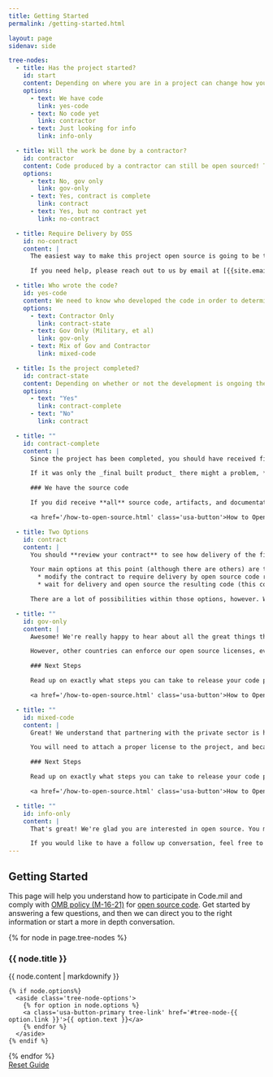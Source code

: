```yaml
---
title: Getting Started
permalink: /getting-started.html

layout: page
sidenav: side

tree-nodes:
  - title: Has the project started?
    id: start
    content: Depending on where you are in a project can change how you participate in the open source pilot. Let's start with **whether or not there is any code written yet**. This does not exclude your project in any way, it's just a starting point!
    options:
      - text: We have code
        link: yes-code
      - text: No code yet
        link: contractor
      - text: Just looking for info
        link: info-only

  - title: Will the work be done by a contractor?
    id: contractor
    content: Code produced by a contractor can still be open sourced! The easiest way to do this is to work language into the contract to require open sourcing the code as the delivery method.
    options:
      - text: No, gov only
        link: gov-only
      - text: Yes, contract is complete
        link: contract
      - text: Yes, but no contract yet
        link: no-contract

  - title: Require Delivery by OSS
    id: no-contract
    content: |
      The easiest way to make this project open source is going to be to include language in the contract requiring delivery of the source code as an open source repository. We have some sample language that we can provide to start down that path!

      If you need help, please reach out to us by email at [{{site.email}}](mailto:{{site.email}}) so that we can start the conversation.

  - title: Who wrote the code?
    id: yes-code
    content: We need to know who developed the code in order to determine how it can be open sourced. Regardless of what the case was, the code may be able to be open sourced! The question comes down to who holds the copyright.
    options:
      - text: Contractor Only
        link: contract-state
      - text: Gov Only (Military, et al)
        link: gov-only
      - text: Mix of Gov and Contractor
        link: mixed-code

  - title: Is the project completed?
    id: contract-state
    content: Depending on whether or not the development is ongoing the answer might be different for how to open source this code. Primarily this question is asking **if you have received delivery** of the final product - and what form that delivery was in.
    options:
      - text: "Yes"
        link: contract-complete
      - text: "No"
        link: contract

  - title: ""
    id: contract-complete
    content: |
      Since the project has been completed, you should have received final delivery. What's key now is how that delivery was made: did you receive all of the source code, including any testing resources, build artifacts, documentation, etc? Or did you only receive a final built product?

      If it was only the _final built product_ there might a problem, **you should review your contract** and ensure that you weren't supposed to receive the full source code. If you were, it looks like it's time to get the lawyers involved.

      ### We have the source code

      If you did receive **all** source code, artifacts, and documentation then we should be able to help you open source that. We suggest that you **send us an email at [{{site.email}}](mailto:{{site.email}})** to start the process. What we'll need to determine is who holds the copyright. Typically this is the contractor (yes, even if they delivered the code to the government), and they would need to attach the open source license.

      <a href='/how-to-open-source.html' class='usa-button'>How to Open Source</a>

  - title: Two Options
    id: contract
    content: |
      You should **review your contract** to see how delivery of the final product is expected. What we'd like to see is that delivery will be of all source code, devlopment operations and testing code and artifacts, build code and artifacts, etc. If the contractor is only expected to deliver a working product then you might not get access to the code at all.

      Your main options at this point (although there are others) are to:
        * modify the contract to require delivery by open source code repository; or
        * wait for delivery and open source the resulting code (this could be tricky).

      There are a lot of possibilities within those options, however. We encourage you to read our [frequently asked questions](/frequently-asked-questions.html) and then reach out to us by email at [{{site.email}}](mailto:{{site.email}}) to continue the conversation.

  - title: ""
    id: gov-only
    content: |
      Awesome! We're really happy to hear about all the great things that the DoD is doing on a regular basis. You may not be aware, but just about any code produced by a federal employee is in the public domain, meaning any US citizen has a right to access the code and use it - even if it's not open sourced (with certain security exceptions). This impacts your open source efforts because it means that you cannot restrict any usage rights to any US citizen.

      However, other countries can enforce our open source licenses, even for code in the public domain. Additionally, it can be good guidance for public contributors to identify what open source license and contribution policy govern a project. The Code.mil team recommends attaching an open source license along with an "intent" document that clearly indicates how the government intends the code to be released, even if in the United States the law says it is public domain.

      ### Next Steps

      Read up on exactly what steps you can take to release your code project as open source software...

      <a href='/how-to-open-source.html' class='usa-button'>How to Open Source</a>

  - title: ""
    id: mixed-code
    content: |
      Great! We understand that partnering with the private sector is how most project development happens in the DoD. You should still be able to open source the resulting code for the project! The key is to **identify any pieces of the code that are proprietary to the contractor**. If there are such pieces then you may need to segment those and assign a separate license to it. That said, you should be able to follow the Code.mil guideline for open sourcing the code!

      You will need to attach a proper license to the project, and because it was developed in part by the US Federal Government you will need to specify the "intent" of the licensing. This is required because just about any code produced by a federal employee is in the _public domain_, meaning any US citizen has a right to access the code and use it - even if it's not open sourced (with certain security exceptions). This impacts your open source efforts because it means that you cannot restrict any usage rights to any US citizen. However, other countries can enforce our open source licenses, even for code in the public domain. Additionally, it can be good guidance for public contributors to identify what open source license and contribution policy govern a project.

      ### Next Steps

      Read up on exactly what steps you can take to release your code project as open source software...

      <a href='/how-to-open-source.html' class='usa-button'>How to Open Source</a>

  - title: ""
    id: info-only
    content: |
      That's great! We're glad you are interested in open source. You may want to start by reading our [Why Open Source](/why-open-source.html) page and some of the [Frequently Asked Questions](/frequently-asked-questions.html). You can also explore information on the OMB policy itself over on the [Code.gov](https://code.gov) website.

      If you would like to have a follow up conversation, feel free to reach out to us at [{{site.email}}](mailto:{{site.email}})
---
```


## Getting Started

This page will help you understand how to participate in Code.mil and comply with [OMB policy (M-16-21)](https://code.gov/#/policy-guide/docs/overview/introduction) for [open source code](https://code.gov/#/policy-guide/policy/open-source). Get started by answering a few questions, and then we can direct you to the right information or start a more in depth conversation.

<section class='decision-tree'>
  {% for node in page.tree-nodes %}
  <article class='tree-node' id='tree-node-{{node.id}}'>
    <h3>{{ node.title }}</h3>
    <p>{{ node.content | markdownify }}</p>

    {% if node.options%}
      <aside class='tree-node-options'>
        {% for option in node.options %}
        <a class='usa-button-primary tree-link' href='#tree-node-{{ option.link }}'>{{ option.text }}</a>
        {% endfor %}
      </aside>
    {% endif %}
  </article>
  {% endfor %}

  <aside class='tree-reset'>
    <a href='#' class='tree-reset'>Reset Guide</a>
  </aside>
</section>
